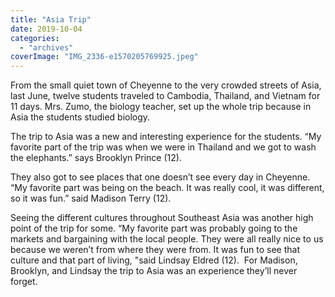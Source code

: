```yaml
---
title: "Asia Trip"
date: 2019-10-04
categories: 
  - "archives"
coverImage: "IMG_2336-e1570205769925.jpeg"
---
```


From the small quiet town of Cheyenne to the very crowded streets of Asia, last June, twelve students traveled to Cambodia, Thailand, and Vietnam for 11 days. Mrs. Zumo, the biology teacher, set up the whole trip because in Asia the students studied biology.  

The trip to Asia was a new and interesting experience for the students. “My favorite part of the trip was when we were in Thailand and we got to wash the elephants.” says Brooklyn Prince (12).  

They also got to see places that one doesn’t see every day in Cheyenne. “My favorite part was being on the beach. It was really cool, it was different, so it was fun.” said Madison Terry (12).  

Seeing the different cultures throughout Southeast Asia was another high point of the trip for some. “My favorite part was probably going to the markets and bargaining with the local people. They were all really nice to us because we weren’t from where they were from. It was fun to see that culture and that part of living, "said Lindsay Eldred (12).  For Madison, Brooklyn, and Lindsay the trip to Asia was an experience they’ll never forget.

